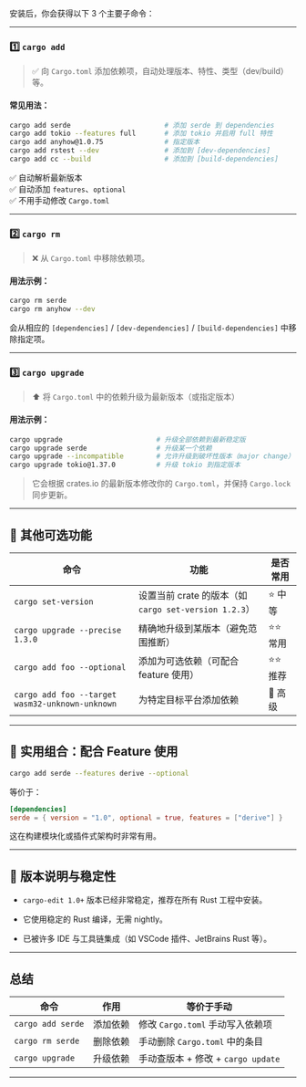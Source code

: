 安装后，你会获得以下 3 个主要子命令：

---

### 1️⃣ `cargo add`

> ✅ 向 `Cargo.toml` 添加依赖项，自动处理版本、特性、类型（dev/build）等。

#### 常见用法：

```bash
cargo add serde                       # 添加 serde 到 dependencies
cargo add tokio --features full       # 添加 tokio 并启用 full 特性
cargo add anyhow@1.0.75               # 指定版本
cargo add rstest --dev                # 添加到 [dev-dependencies]
cargo add cc --build                  # 添加到 [build-dependencies]
```

✅ 自动解析最新版本  
✅ 自动添加 `features`、`optional`  
✅ 不用手动修改 `Cargo.toml`

---

### 2️⃣ `cargo rm`

> ❌ 从 `Cargo.toml` 中移除依赖项。

#### 用法示例：

```bash
cargo rm serde
cargo rm anyhow --dev
```

会从相应的 `[dependencies]` / `[dev-dependencies]` / `[build-dependencies]` 中移除指定项。

---

### 3️⃣ `cargo upgrade`

> ⬆️ 将 `Cargo.toml` 中的依赖升级为最新版本（或指定版本）

#### 用法示例：

```bash
cargo upgrade                       # 升级全部依赖到最新稳定版
cargo upgrade serde                 # 升级某一个依赖
cargo upgrade --incompatible        # 允许升级到破坏性版本（major change）
cargo upgrade tokio@1.37.0          # 升级 tokio 到指定版本
```

> 它会根据 crates.io 的最新版本修改你的 `Cargo.toml`，并保持 `Cargo.lock` 同步更新。

---

## 🔧 其他可选功能

| 命令                                              | 功能                                          | 是否常用  |
| ----------------------------------------------- | ------------------------------------------- | ----- |
| `cargo set-version`                             | 设置当前 crate 的版本（如 `cargo set-version 1.2.3`） | ⭐ 中等  |
| `cargo upgrade --precise 1.3.0`                 | 精确地升级到某版本（避免范围推断）                           | ⭐⭐ 常用 |
| `cargo add foo --optional`                      | 添加为可选依赖（可配合 feature 使用）                     | ⭐⭐ 推荐 |
| `cargo add foo --target wasm32-unknown-unknown` | 为特定目标平台添加依赖                                 | 🔧 高级 |

---

## 🧩 实用组合：配合 Feature 使用

```bash
cargo add serde --features derive --optional
```

等价于：

```toml
[dependencies]
serde = { version = "1.0", optional = true, features = ["derive"] }
```

这在构建模块化或插件式架构时非常有用。

---

## 🧪 版本说明与稳定性

-   `cargo-edit 1.0+` 版本已经非常稳定，推荐在所有 Rust 工程中安装。
    
-   它使用稳定的 Rust 编译，无需 nightly。
    
-   已被许多 IDE 与工具链集成（如 VSCode 插件、JetBrains Rust 等）。
    

---

## 总结

| 命令 | 作用 | 等价于手动 |
| --- | --- | --- |
| `cargo add serde` | 添加依赖 | 修改 `Cargo.toml` 手动写入依赖项 |
| `cargo rm serde` | 删除依赖 | 手动删除 `Cargo.toml` 中的条目 |
| `cargo upgrade` | 升级依赖 | 手动查版本 + 修改 + `cargo update` |

---